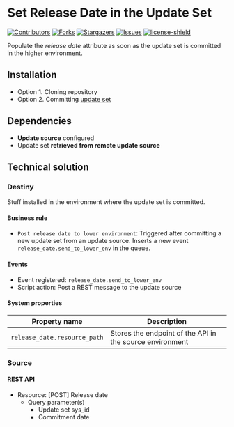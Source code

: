# Set Release Date in the Update Set

[![Contributors][contributors-shield]][contributors-url]
[![Forks][forks-shield]][forks-url]
[![Stargazers][stars-shield]][stars-url]
[![Issues][issues-shield]][issues-url]
[![license-shield]][license-url]

Populate the *release date* attribute as soon as the update set is committed in the higher environment.

## Installation

- Option 1. Cloning repository
- Option 2. Committing [update set](./releases/release_date_v100.xml)

## Dependencies

- **Update source** configured
- Update set **retrieved from remote update source**

## Technical solution

### Destiny

Stuff installed in the environment where the update set is committed.

#### Business rule

- `Post release date to lower environment`: Triggered after committing a new update set from an update source. Inserts a new event `release_date.send_to_lower_env` in the queue.

#### Events

- Event registered: `release_date.send_to_lower_env`
- Script action: Post a REST message to the update source

#### System properties

| Property name | Description |
| ------------- | ----------- |
| `release_date.resource_path` | Stores the endpoint of the API in the source environment |

### Source

#### REST API

- Resource: [POST] Release date
  - Query parameter(s)
    - Update set sys_id
    - Commitment date


[contributors-shield]: https://img.shields.io/github/contributors/AlexAlvarez092/SN-Release-Date-Update-Set.svg?style=for-the-badge
[contributors-url]: https://github.com/AlexAlvarez092/SN-Release-Date-Update-Set/graphs/contributors

[forks-shield]: https://img.shields.io/github/forks/AlexAlvarez092/SN-Release-Date-Update-Set.svg?style=for-the-badge
[forks-url]: https://github.com/AlexAlvarez092/SN-Release-Date-Update-Set/network/members

[stars-shield]: https://img.shields.io/github/stars/AlexAlvarez092/SN-Release-Date-Update-Set.svg?style=for-the-badge
[stars-url]: https://github.com/gAlexAlvarez092/SN-Release-Date-Update-Set/stargazers

[issues-shield]: https://img.shields.io/github/issues/AlexAlvarez092/SN-Release-Date-Update-Set.svg?style=for-the-badge
[issues-url]: https://github.com/AlexAlvarez092/SN-Release-Date-Update-Set/issues

[license-shield]: https://img.shields.io/github/license/AlexAlvarez092/SN-Release-Date-Update-Set.svg?style=for-the-badge
[license-url]: https://github.com/AlexAlvarez092/SN-Release-Date-Update-Set/blob/master/LICENSE.txt
